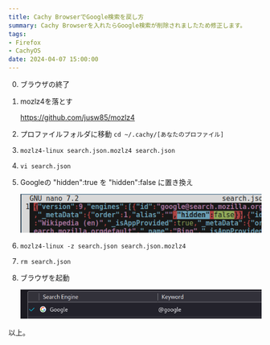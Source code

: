 ```yaml
---
title: Cachy BrowserでGoogle検索を戻し方
summary: Cachy Browserを入れたらGoogle検索が削除されましたため修正します。
tags:
- Firefox
- CachyOS
date: 2024-04-07 15:00:00
---
```


0. ブラウザの終了
1. mozlz4を落とす

   https://github.com/jusw85/mozlz4

2. プロファイルフォルダに移動 `cd ~/.cachy/[あなたのプロファイル]`
3. `mozlz4-linux search.json.mozlz4 search.json`
4. `vi search.json`
5. Googleの "hidden":true を "hidden":false に置き換え

   ![作業](./edit.png)

7. `mozlz4-linux -z search.json search.json.mozlz4`
8. `rm search.json`
9. ブラウザを起動

   ![画面](./setting.png)

以上。
